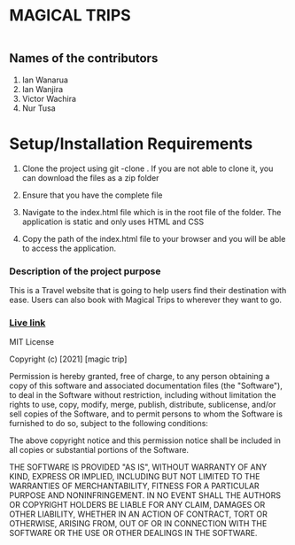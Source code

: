 # MAGICAL TRIPS
![]()

## Names of the contributors
1. Ian Wanarua
2. Ian Wanjira
3. Victor Wachira
4. Nur Tusa
# Setup/Installation Requirements
1. Clone the project using git -clone . If you are not able to clone it, you can download the files as a zip folder

2. Ensure that you have the complete file

3. Navigate to the index.html file which is in the root file of the folder. The application is static and only uses HTML and CSS

4. Copy the path of the index.html file to your browser and you will be able to access the application.
### Description of the project purpose
This is a Travel website that is going to help users find their destination with ease. Users can also book with Magical Trips to wherever they want to go.

### [Live link]()



MIT License

Copyright (c) [2021] [magic trip]

Permission is hereby granted, free of charge, to any person obtaining a copy
of this software and associated documentation files (the "Software"), to deal
in the Software without restriction, including without limitation the rights
to use, copy, modify, merge, publish, distribute, sublicense, and/or sell
copies of the Software, and to permit persons to whom the Software is
furnished to do so, subject to the following conditions:

The above copyright notice and this permission notice shall be included in all
copies or substantial portions of the Software.

THE SOFTWARE IS PROVIDED "AS IS", WITHOUT WARRANTY OF ANY KIND, EXPRESS OR
IMPLIED, INCLUDING BUT NOT LIMITED TO THE WARRANTIES OF MERCHANTABILITY,
FITNESS FOR A PARTICULAR PURPOSE AND NONINFRINGEMENT. IN NO EVENT SHALL THE
AUTHORS OR COPYRIGHT HOLDERS BE LIABLE FOR ANY CLAIM, DAMAGES OR OTHER
LIABILITY, WHETHER IN AN ACTION OF CONTRACT, TORT OR OTHERWISE, ARISING FROM,
OUT OF OR IN CONNECTION WITH THE SOFTWARE OR THE USE OR OTHER DEALINGS IN THE
SOFTWARE.